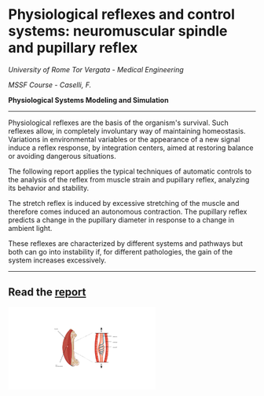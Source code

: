 # Physiological reflexes and control systems: neuromuscular spindle and pupillary reflex

_University of Rome Tor Vergata - Medical Engineering_

_MSSF Course -  Caselli, F._

**Physiological Systems Modeling and Simulation**

---
 
Physiological reflexes are the basis of the organism's survival. Such reflexes allow, in completely involuntary way of maintaining homeostasis.
Variations in environmental variables or the appearance of a new signal induce a reflex response, by integration centers, aimed at restoring balance or avoiding dangerous situations.

The following report applies the typical techniques of automatic controls to the analysis of the reflex from muscle strain and pupillary reflex, analyzing its behavior and stability.

The stretch reflex is induced by excessive stretching of the muscle and therefore comes induced an autonomous contraction. The pupillary reflex predicts a change in the pupillary diameter in response to a change in ambient light.

These reflexes are characterized by different systems and pathways but both can go into instability if, for different pathologies, the gain of the system increases excessively.

---

Read the [report](https://github.com/mastroalex/reflex/blob/main/report/report_reflex.pdf)
---

<img src="https://github.com/mastroalex/reflex/blob/main/report/figures/fuso_modello.svg" alt="Model" style="width:300px;"> 

